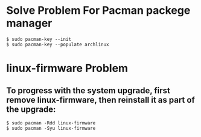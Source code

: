 # Solve Problem For Pacman packege manager
    $ sudo pacman-key --init
    $ sudo pacman-key --populate archlinux

# linux-firmware Problem
## To progress with the system upgrade, first remove linux-firmware, then reinstall it as part of the upgrade:
    $ sudo pacman -Rdd linux-firmware
    $ sudo pacman -Syu linux-firmware

